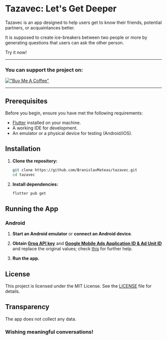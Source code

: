 # Tazavec: Let's Get Deeper

Tazavec is an app designed to help users get to know their friends, potential partners, or acquaintances better.

It is supposed to create ice-breakers between two people or more by generating questions that users can ask the other person.

Try it now!

---
### You can support the project on:

[!["Buy Me A Coffee"](https://www.buymeacoffee.com/assets/img/custom_images/orange_img.png)](https://buymeacoffee.com/braniq)

---

## Prerequisites

Before you begin, ensure you have met the following requirements:

- [Flutter](https://flutter.dev/docs/get-started/install) installed on your machine.
- A working IDE for development.
- An emulator or a physical device for testing (Android/iOS).

## Installation

1. **Clone the repository:**

   ```bash
   git clone https://github.com/BranislavMateas/tazavec.git
   cd tazavec
   ```

2. **Install dependencies:**

   ```bash
   flutter pub get
   ```

## Running the App

### Android

1. **Start an Android emulator** or **connect an Android device**.

2. **Obtain [Groq API key](https://console.groq.com/keys)** and 
**[Google Mobile Ads Application ID & Ad Unit ID](https://docs.flutter.dev/cookbook/plugins/google-mobile-ads)**
and replace the original values; check [this](https://medium.com/@DeyvissonDev/exploring-dart-define-in-flutter-customizing-your-app-made-easy-9c1d94774c64)
for further help.

3. **Run the app.**

## License

This project is licensed under the MIT License. See the [LICENSE](LICENSE) file for details.

## Transparency

The app does not collect any data.

### Wishing meaningful conversations!
